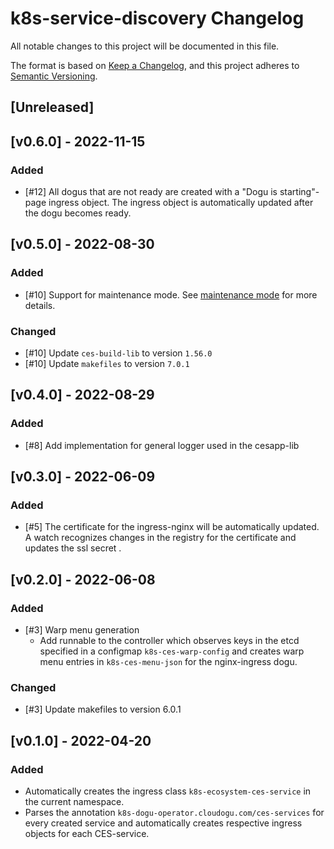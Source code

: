 # k8s-service-discovery Changelog
All notable changes to this project will be documented in this file.

The format is based on [Keep a Changelog](https://keepachangelog.com/en/1.0.0/),
and this project adheres to [Semantic Versioning](https://semver.org/spec/v2.0.0.html).

## [Unreleased]

## [v0.6.0] - 2022-11-15
### Added
- [#12] All dogus that are not ready are created with a "Dogu is starting"-page ingress object. The ingress object is 
  automatically updated after the dogu becomes ready.

## [v0.5.0] - 2022-08-30
### Added
- [#10] Support for maintenance mode. See [maintenance mode](docs/operations/maintenance_mode_en.md) for more details.

### Changed
- [#10] Update `ces-build-lib` to version `1.56.0`
- [#10] Update `makefiles` to version `7.0.1`

## [v0.4.0] - 2022-08-29
### Added
- [#8] Add implementation for general logger used in the cesapp-lib

## [v0.3.0] - 2022-06-09
### Added
- [#5] The certificate for the ingress-nginx will be automatically updated.
A watch recognizes changes in the registry for the certificate and updates the ssl secret .

## [v0.2.0] - 2022-06-08
### Added
- [#3] Warp menu generation
  - Add runnable to the controller which observes keys in the etcd specified in a configmap `k8s-ces-warp-config`
  and creates warp menu entries in `k8s-ces-menu-json` for the nginx-ingress dogu.

### Changed
- [#3] Update makefiles to version 6.0.1 

## [v0.1.0] - 2022-04-20
### Added
- Automatically creates the ingress class `k8s-ecosystem-ces-service` in the current namespace.
- Parses the annotation `k8s-dogu-operator.cloudogu.com/ces-services` for every created service 
and automatically creates respective ingress objects for each CES-service.